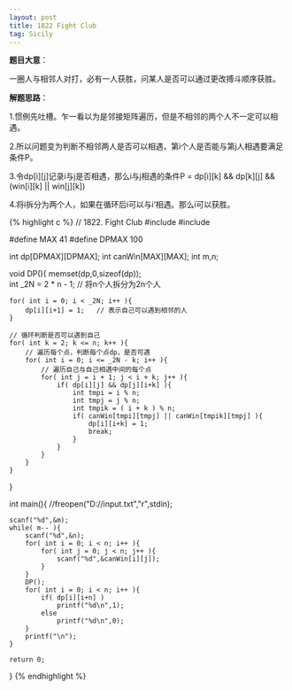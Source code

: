 ```yaml
---
layout: post
title: 1822 Fight Club
tag: Sicily
---
```


__题目大意__：

一圈人与相邻人对打，必有一人获胜，问某人是否可以通过更改搏斗顺序获胜。

__解题思路__：

1.惯例先吐槽。乍一看以为是邻接矩阵遍历，但是不相邻的两个人不一定可以相遇。

2.所以问题变为判断不相邻两人是否可以相遇，第i个人是否能与第j人相遇要满足条件P。

3.令dp[i][j]记录i与j是否相遇，那么i与j相遇的条件P = dp[i][k] && dp[k][j] && (win[i][k] || win[j][k])

4.将i拆分为两个人，如果在循环后i可以与i‘相遇。那么i可以获胜。

{% highlight c %}
// 1822. Fight Club
#include <cstdio>
#include <cstring>

#define MAX 41
#define DPMAX 100

int dp[DPMAX][DPMAX];
int canWin[MAX][MAX];
int m,n;

void DP(){
    memset(dp,0,sizeof(dp));      
    int _2N = 2 * n - 1;  // 将n个人拆分为2n个人   
    
    for( int i = 0; i < _2N; i++ ){
        dp[i][i+1] = 1;   // 表示自己可以遇到相邻的人 
    }
    
    // 循环判断是否可以遇到自己 
    for( int k = 2; k <= n; k++ ){  
    	// 遍历每个点，判断每个点dp，是否可遇  
        for( int i = 0; i <= _2N - k; i++ ){    
            // 遍历自己与自己相遇中间的每个点 
            for( int j = i + 1; j < i + k; j++ ){    
                if( dp[i][j] && dp[j][i+k] ){
                    int tmpi = i % n;
                    int tmpj = j % n;
                    int tmpik = ( i + k ) % n; 
                    if( canWin[tmpi][tmpj] || canWin[tmpik][tmpj] ){
                        dp[i][i+k] = 1;
                        break;    
                    }                     
                }    
            }    
        }
    }     
}

int main(){
    //freopen("D://input.txt","r",stdin);

    scanf("%d",&m);
    while( m-- ){
        scanf("%d",&n);
        for( int i = 0; i < n; i++ ){
            for( int j = 0; j < n; j++ ){
                scanf("%d",&canWin[i][j]);    
            }    
        }
        DP();
        for( int i = 0; i < n; i++ ){
            if( dp[i][i+n] ) 
                printf("%d\n",1);
            else
                printf("%d\n",0);
        }
        printf("\n");
    } 
    
    return 0;    
}
{% endhighlight %}
